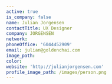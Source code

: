 ```yaml
---
active: true
is_company: false
name: Julian Jorgensen
contactTitle: UX Designer
company: JORGENSEN
network:
phoneOffice: '6044452909'
email: julian@goldenchai.com
image_path:
color:
website: 'http://julianjorgensen.com'
profile_image_path: /images/person.png
---
```

